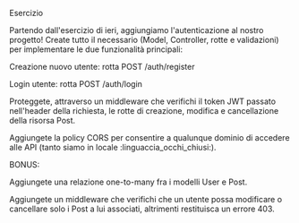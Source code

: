 Esercizio

Partendo dall'esercizio di ieri, aggiungiamo l'autenticazione al nostro progetto! Create tutto il necessario (Model, Controller, rotte e validazioni) per implementare le due funzionalità principali:

Creazione nuovo utente: rotta POST /auth/register

Login utente: rotta POST /auth/login

Proteggete, attraverso un middleware che verifichi il token JWT passato nell'header della richiesta, le rotte di creazione, modifica e cancellazione della risorsa Post.

Aggiungete la policy CORS per consentire a qualunque dominio di accedere alle API (tanto siamo in locale :linguaccia_occhi_chiusi:).


BONUS:

Aggiungete una relazione one-to-many fra i modelli User e Post.

Aggiungete un middleware che verifichi che un utente possa modificare o cancellare solo i Post a lui associati, altrimenti restituisca un errore 403.